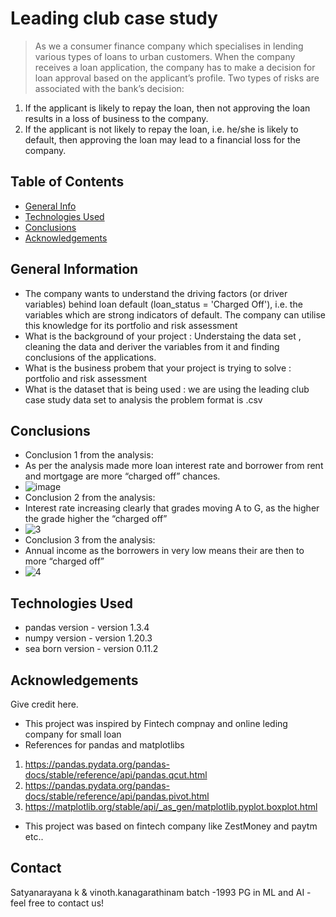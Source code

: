 # Leading club case study

>As we a consumer finance company which specialises in lending various types of loans to urban customers. When the company receives a loan application, the company has to make a decision for loan approval based on the applicant’s profile. Two types of risks are associated with the bank’s decision:

1. If the applicant is likely to repay the loan, then not approving the loan results in a loss of business to the company.
2. If the applicant is not likely to repay the loan, i.e. he/she is likely to default, then approving the loan may lead to a financial loss for the company.


## Table of Contents
* [General Info](#general-information)
* [Technologies Used](#technologies-used)
* [Conclusions](#conclusions)
* [Acknowledgements](#acknowledgements)

<!-- You can include any other section that is pertinent to your problem -->

## General Information
- The company wants to understand the driving factors (or driver variables) behind loan default (loan_status = 'Charged Off'), i.e. the variables which are strong indicators of default. The company can utilise this knowledge for its portfolio and risk assessment
- What is the background of your project : Understaing the data set , cleaning the data and deriver the variables from it and finding conclusions of the applications.
- What is the business probem that your project is trying to solve :  portfolio and risk assessment
- What is the dataset that is being used : we are using the leading club case study data set to analysis the problem format is .csv

<!-- You don't have to answer all the questions - just the ones relevant to your project. -->

## Conclusions
- Conclusion 1 from the analysis:
- As per the analysis made more loan interest rate and borrower from rent and mortgage are more “charged off” chances.
- ![image](https://user-images.githubusercontent.com/42166402/148252906-ffe0b431-96fa-4eb3-a119-123576d1b283.png)
- Conclusion 2 from the analysis:
- Interest rate increasing clearly that grades moving A to G, as the higher the grade higher the “charged off”
- ![3](https://user-images.githubusercontent.com/42166402/148259224-c4b04a80-8917-47de-bb6a-761573d2d0cb.png)
- Conclusion 3 from the analysis:
- Annual income as the borrowers in very low means their are then to more “charged off”
- ![4](https://user-images.githubusercontent.com/42166402/148259256-3dd5a286-e18e-4371-a646-f4e193bf8bd1.png)



<!-- You don't have to answer all the questions - just the ones relevant to your project. -->


## Technologies Used
- pandas version - version 1.3.4
- numpy version - version 1.20.3
- sea born version - version 0.11.2

<!-- As the libraries versions keep on changing, it is recommended to mention the version of library used in this project -->

## Acknowledgements
Give credit here.
- This project was inspired by Fintech compnay and online leding company for small loan
- References for pandas and matplotlibs
1. https://pandas.pydata.org/pandas-docs/stable/reference/api/pandas.qcut.html
2. https://pandas.pydata.org/pandas-docs/stable/reference/api/pandas.pivot.html
3. https://matplotlib.org/stable/api/_as_gen/matplotlib.pyplot.boxplot.html

- This project was based on  fintech company like ZestMoney and paytm etc..


## Contact
Satyanarayana k & vinoth.kanagarathinam
batch -1993
PG in ML and AI
-feel free to contact us!


<!-- Optional -->
<!-- ## License -->
<!-- This project is open source and available under the [... License](). -->

<!-- You don't have to include all sections - just the one's relevant to your project -->
